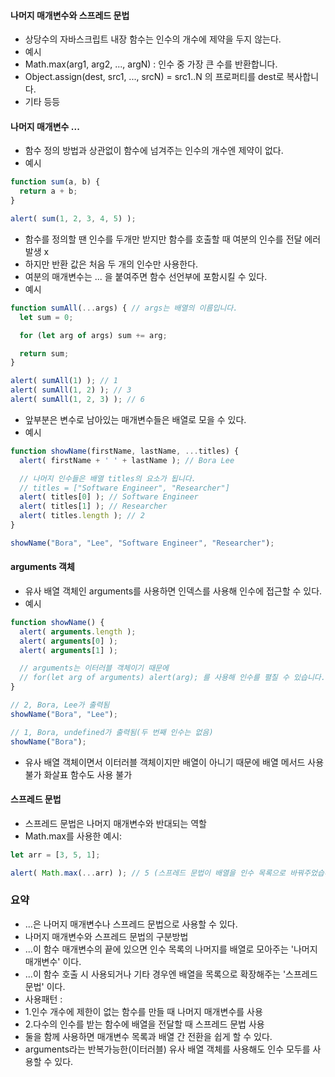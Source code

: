 #### 나머지 매개변수와 스프레드 문법
  * 상당수의 자바스크립트 내장 함수는 인수의 개수에 제약을 두지 않는다.
  * 예시
  * Math.max(arg1, arg2, ..., argN) : 인수 중 가장 큰 수를 반환합니다.
  * Object.assign(dest, src1, ..., srcN) = src1..N 의 프로퍼티를 dest로 복사합니다.
  * 기타 등등

#### 나머지 매개변수 ...
  * 함수 정의 방법과 상관없이 함수에 넘겨주는 인수의 개수엔 제약이 없다.
  * 예시
```js
function sum(a, b) {
  return a + b;
}

alert( sum(1, 2, 3, 4, 5) );
```
  * 함수를 정의할 땐 인수를 두개만 받지만 함수를 호출할 때 여분의 인수를 전달 에러 발생 x
  * 하지만 반환 값은 처음 두 개의 인수만 사용한다.
  * 여분의 매개변수는 ... 을 붙여주면 함수 선언부에 포함시킬 수 있다. 
  * 예시
```js
function sumAll(...args) { // args는 배열의 이름입니다.
  let sum = 0;

  for (let arg of args) sum += arg;

  return sum;
}

alert( sumAll(1) ); // 1
alert( sumAll(1, 2) ); // 3
alert( sumAll(1, 2, 3) ); // 6
```
 * 앞부분은 변수로 남아있는 매개변수들은 배열로 모을 수 있다.
 * 예시

```js
function showName(firstName, lastName, ...titles) {
  alert( firstName + ' ' + lastName ); // Bora Lee

  // 나머지 인수들은 배열 titles의 요소가 됩니다.
  // titles = ["Software Engineer", "Researcher"]
  alert( titles[0] ); // Software Engineer
  alert( titles[1] ); // Researcher
  alert( titles.length ); // 2
}

showName("Bora", "Lee", "Software Engineer", "Researcher");
```
  
#### arguments 객체
  * 유사 배열 객체인 arguments를 사용하면 인덱스를 사용해 인수에 접근할 수 있다.
  * 예시
```js
function showName() {
  alert( arguments.length );
  alert( arguments[0] );
  alert( arguments[1] );

  // arguments는 이터러블 객체이기 때문에
  // for(let arg of arguments) alert(arg); 를 사용해 인수를 펼칠 수 있습니다.
}

// 2, Bora, Lee가 출력됨
showName("Bora", "Lee");

// 1, Bora, undefined가 출력됨(두 번째 인수는 없음)
showName("Bora");
```
  * 유사 배열 객체이면서 이터러블 객체이지만 배열이 아니기 때문에 배열 메서드 사용 불가 화살표 함수도 사용 불가

#### 스프레드 문법
  * 스프레드 문법은 나머지 매개변수와 반대되는 역할
  * Math.max를 사용한 예시:
```js
let arr = [3, 5, 1];

alert( Math.max(...arr) ); // 5 (스프레드 문법이 배열을 인수 목록으로 바꿔주었습니다.)
```
### 요약
  * ...은 나머지 매개변수나 스프레드 문법으로 사용할 수 있다.
  * 나머지 매개변수와 스프레드 문법의 구분방법
  * ...이 함수 매개변수의 끝에 있으면 인수 목록의 나머지를 배열로 모아주는 '나머지 매개변수' 이다.
  * ...이 함수 호출 시 사용되거나 기타 경우엔 배열을 목록으로 확장해주는 '스프레드 문법' 이다.
  * 사용패턴 :
  * 1.인수 개수에 제한이 없는 함수를 만들 때 나머지 매개변수를 사용
  * 2.다수의 인수를 받는 함수에 배열을 전달할 때 스프레드 문법 사용
  * 둘을 함께 사용하면 매개변수 목록과 배열 간 전환을 쉽게 할 수 있다.
  * arguments라는 반복가능한(이터러블) 유사 배열 객체를 사용해도 인수 모두를 사용할 수 있다.
